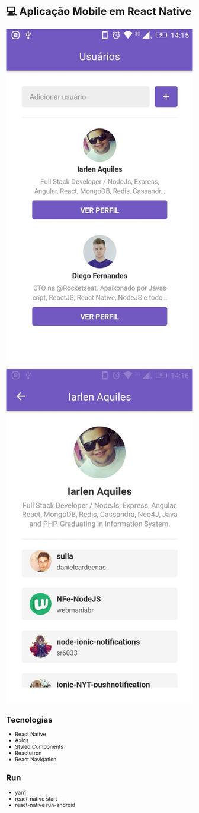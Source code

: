 # :computer: Aplicação Mobile em React Native

![Cena 01](image-01.jpeg)

![Cena 01](image-02.jpeg)

## Tecnologias

 - React Native
 - Axios
 - Styled Components
 - Reactotron 
 - React Navigation

## Run

 - yarn
 - react-native start
 - react-native run-android
